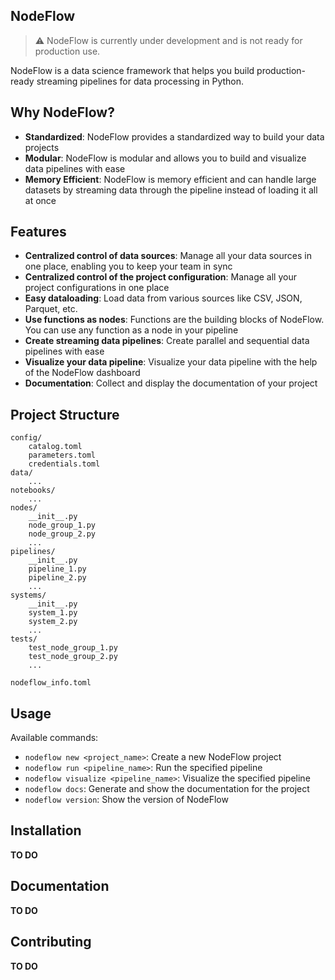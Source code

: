 ## NodeFlow
> ⚠️ NodeFlow is currently under development and is not ready for production use. 

NodeFlow is a data science framework that helps you build production-ready streaming pipelines for data processing in Python.

## Why NodeFlow?
- **Standardized**: NodeFlow provides a standardized way to build your data projects
- **Modular**: NodeFlow is modular and allows you to build and visualize data pipelines with ease
- **Memory Efficient**: NodeFlow is memory efficient and can handle large datasets by streaming data through the pipeline instead of loading it all at once

## Features
- **Centralized control of data sources**: Manage all your data sources in one place, enabling you to keep your team in sync
- **Centralized control of the project configuration**: Manage all your project configurations in one place
- **Easy dataloading**: Load data from various sources like CSV, JSON, Parquet, etc.
- **Use functions as nodes**: Functions are the building blocks of NodeFlow. You can use any function as a node in your pipeline
- **Create streaming data pipelines**: Create parallel and sequential data pipelines with ease
- **Visualize your data pipeline**: Visualize your data pipeline with the help of the NodeFlow dashboard
- **Documentation**: Collect and display the documentation of your project

## Project Structure
```
config/
    catalog.toml
    parameters.toml
    credentials.toml
data/
    ...
notebooks/
    ...
nodes/
    __init__.py
    node_group_1.py
    node_group_2.py
    ...
pipelines/
    __init__.py
    pipeline_1.py
    pipeline_2.py
    ...
systems/
    __init__.py
    system_1.py
    system_2.py
    ...
tests/
    test_node_group_1.py
    test_node_group_2.py
    ...

nodeflow_info.toml
```

## Usage
Available commands:
- `nodeflow new <project_name>`: Create a new NodeFlow project
- `nodeflow run <pipeline_name>`: Run the specified pipeline
- `nodeflow visualize <pipeline_name>`: Visualize the specified pipeline
- `nodeflow docs`: Generate and show the documentation for the project
- `nodeflow version`: Show the version of NodeFlow

## Installation
**TO DO**

## Documentation
**TO DO**

## Contributing
**TO DO**